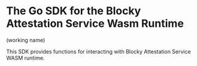 # The Go SDK for the Blocky Attestation Service Wasm Runtime
(working name)

This SDK provides functions for interacting with Blocky Attestation Service 
WASM runtime.
